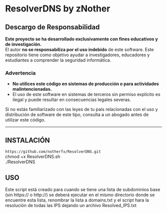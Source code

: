 # ResolverDNS by zNother

## Descargo de Responsabilidad

**Este proyecto se ha desarrollado exclusivamente con fines educativos y de investigación.**  
El autor **no se responsabiliza por el uso indebido** de este software. Este repositorio tiene como objetivo ayudar a investigadores, educadores y estudiantes a comprender la seguridad informática.

### Advertencia
- **No utilices este código en sistemas de producción o para actividades malintencionadas.**
- El uso de este software en sistemas de terceros sin permiso explícito es ilegal y puede resultar en consecuencias legales severas.

Si no estás familiarizado con las leyes de tu país relacionadas con el uso y distribución de software de este tipo, consulta a un abogado antes de utilizar este código.
****

## INSTALACIÓN

```https://github.com/notherfx/ResolverDNS.git```
<br>
chmod +x ResolverDNS.sh
<br>
./ResolverDNS

## USO
Este script está creado para cuando se tiene una lista de subdominios base (sin https:// o http://) se deberá ejecutar en el mismo directorio donde se encuentre esta lista, renombrar la lista a domains.txt y el script hara la resolución de todas las IPS dejando un archivo Resolved_IPS.txt
